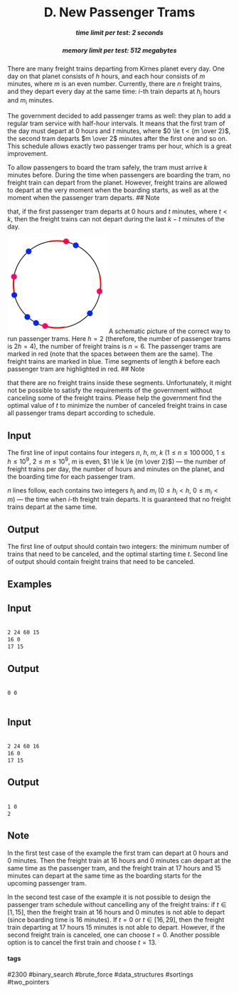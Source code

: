 <h1 style='text-align: center;'> D. New Passenger Trams</h1>

<h5 style='text-align: center;'>time limit per test: 2 seconds</h5>
<h5 style='text-align: center;'>memory limit per test: 512 megabytes</h5>

There are many freight trains departing from Kirnes planet every day. One day on that planet consists of $h$ hours, and each hour consists of $m$ minutes, where $m$ is an even number. Currently, there are $n$ freight trains, and they depart every day at the same time: $i$-th train departs at $h_i$ hours and $m_i$ minutes.

The government decided to add passenger trams as well: they plan to add a regular tram service with half-hour intervals. It means that the first tram of the day must depart at $0$ hours and $t$ minutes, where $0 \le t < {m \over 2}$, the second tram departs $m \over 2$ minutes after the first one and so on. This schedule allows exactly two passenger trams per hour, which is a great improvement.

To allow passengers to board the tram safely, the tram must arrive $k$ minutes before. During the time when passengers are boarding the tram, no freight train can depart from the planet. However, freight trains are allowed to depart at the very moment when the boarding starts, as well as at the moment when the passenger tram departs. ## Note

 that, if the first passenger tram departs at $0$ hours and $t$ minutes, where $t < k$, then the freight trains can not depart during the last $k - t$ minutes of the day.

 ![](images/245c880e858ee792faf46255d5a989f5e9be2750.png) A schematic picture of the correct way to run passenger trams. Here $h=2$ (therefore, the number of passenger trams is $2h=4$), the number of freight trains is $n=6$. The passenger trams are marked in red (note that the spaces between them are the same). The freight trains are marked in blue. Time segments of length $k$ before each passenger tram are highlighted in red. ## Note

 that there are no freight trains inside these segments. Unfortunately, it might not be possible to satisfy the requirements of the government without canceling some of the freight trains. Please help the government find the optimal value of $t$ to minimize the number of canceled freight trains in case all passenger trams depart according to schedule.

## Input

The first line of input contains four integers $n$, $h$, $m$, $k$ ($1 \le n \le 100\,000$, $1 \le h \le 10^9$, $2 \le m \le 10^9$, $m$ is even, $1 \le k \le {m \over 2}$) — the number of freight trains per day, the number of hours and minutes on the planet, and the boarding time for each passenger tram.

$n$ lines follow, each contains two integers $h_i$ and $m_i$ ($0 \le h_i < h$, $0 \le m_i < m$) — the time when $i$-th freight train departs. It is guaranteed that no freight trains depart at the same time.

## Output

The first line of output should contain two integers: the minimum number of trains that need to be canceled, and the optimal starting time $t$. Second line of output should contain freight trains that need to be canceled.

## Examples

## Input


```

2 24 60 15
16 0
17 15

```
## Output


```

0 0


```
## Input


```

2 24 60 16
16 0
17 15

```
## Output


```

1 0
2 

```
## Note

In the first test case of the example the first tram can depart at 0 hours and 0 minutes. Then the freight train at 16 hours and 0 minutes can depart at the same time as the passenger tram, and the freight train at 17 hours and 15 minutes can depart at the same time as the boarding starts for the upcoming passenger tram.

In the second test case of the example it is not possible to design the passenger tram schedule without cancelling any of the freight trains: if $t \in [1, 15]$, then the freight train at 16 hours and 0 minutes is not able to depart (since boarding time is 16 minutes). If $t = 0$ or $t \in [16, 29]$, then the freight train departing at 17 hours 15 minutes is not able to depart. However, if the second freight train is canceled, one can choose $t = 0$. Another possible option is to cancel the first train and choose $t = 13$.



#### tags 

#2300 #binary_search #brute_force #data_structures #sortings #two_pointers 